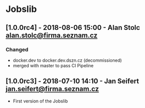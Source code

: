 # Jobslib

## [1.0.0rc4] - 2018-08-06 15:00 - Alan Stolc <alan.stolc@firma.seznam.cz>
### Changed
- docker.dev to docker.dev.dszn.cz (decommissioned)
- merged with master to pass CI Pipeline

## [1.0.0rc3] - 2018-07-10 14:10 - Jan Seifert <jan.seifert@firma.seznam.cz>
- First version of the Jobslib
